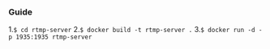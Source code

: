 ### Guide
1.`$ cd rtmp-server`
2.`$ docker build -t rtmp-server .`
3.`$ docker run -d -p 1935:1935 rtmp-server`
